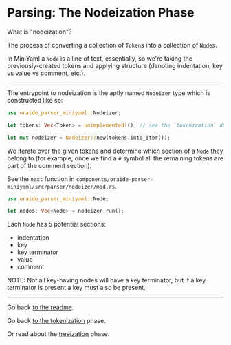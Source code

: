 # Parsing: The Nodeization Phase

What is "nodeization"?

The process of converting a collection of `Token`s into a collection of `Node`s.

In MiniYaml a `Node` is a line of text, essentially, so we're taking the previously-created tokens and applying structure (denoting indentation, key vs value vs comment, etc.).

---

The entrypoint to nodeization is the aptly named `Nodeizer` type which is constructed like so:

```rust
use oraide_parser_miniyaml::Nodeizer;

let tokens: Vec<Token> = unimplemented!(); // see the `tokenization` document

let mut nodeizer = Nodeizer::new(tokens.into_iter());
```

We iterate over the given tokens and determine which section of a `Node` they belong to (for example, once we find a `#` symbol all the remaining tokens are part of the comment section).

See the `next` function in `components/oraide-parser-miniyaml/src/parser/nodeizer/mod.rs`.

```rust
use oraide_parser_miniyaml::Node;

let nodes: Vec<Node> = nodeizer.run();
```

Each `Node` has 5 potential sections:

- indentation
- key
- key terminator
- value
- comment

NOTE: Not all key-having nodes will have a key terminator, but if a key terminator is present a key must also be present.

---

Go back [to the readme](../README.md).

Go back [to the tokenization](./tokenization.md) phase.

Or read about the [treeization](./treeization.md) phase.